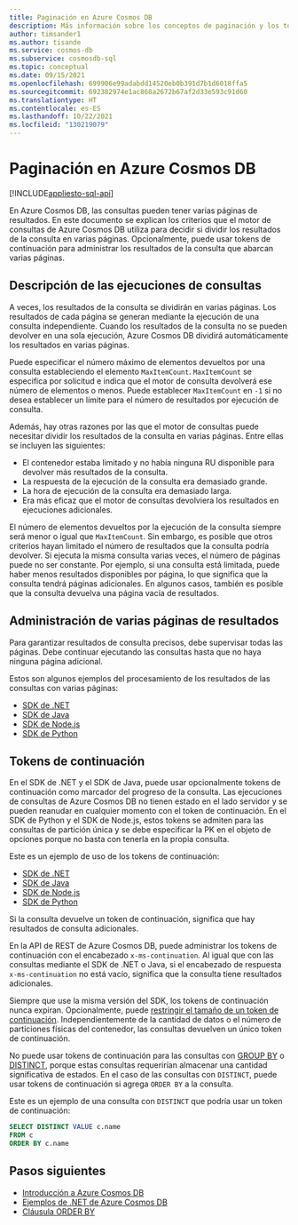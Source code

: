 ```yaml
---
title: Paginación en Azure Cosmos DB
description: Más información sobre los conceptos de paginación y los tokens de continuación
author: timsander1
ms.author: tisande
ms.service: cosmos-db
ms.subservice: cosmosdb-sql
ms.topic: conceptual
ms.date: 09/15/2021
ms.openlocfilehash: 699906e99adabdd14520eb0b391d7b1d6018ffa5
ms.sourcegitcommit: 692382974e1ac868a2672b67af2d33e593c91d60
ms.translationtype: HT
ms.contentlocale: es-ES
ms.lasthandoff: 10/22/2021
ms.locfileid: "130219079"
---
```

# <a name="pagination-in-azure-cosmos-db"></a>Paginación en Azure Cosmos DB
[!INCLUDE[appliesto-sql-api](../includes/appliesto-sql-api.md)]

En Azure Cosmos DB, las consultas pueden tener varias páginas de resultados. En este documento se explican los criterios que el motor de consultas de Azure Cosmos DB utiliza para decidir si dividir los resultados de la consulta en varias páginas. Opcionalmente, puede usar tokens de continuación para administrar los resultados de la consulta que abarcan varias páginas.

## <a name="understanding-query-executions"></a>Descripción de las ejecuciones de consultas

A veces, los resultados de la consulta se dividirán en varias páginas. Los resultados de cada página se generan mediante la ejecución de una consulta independiente. Cuando los resultados de la consulta no se pueden devolver en una sola ejecución, Azure Cosmos DB dividirá automáticamente los resultados en varias páginas.

Puede especificar el número máximo de elementos devueltos por una consulta estableciendo el elemento `MaxItemCount`. `MaxItemCount` se especifica por solicitud e indica que el motor de consulta devolverá ese número de elementos o menos. Puede establecer `MaxItemCount` en `-1` si no desea establecer un límite para el número de resultados por ejecución de consulta.

Además, hay otras razones por las que el motor de consultas puede necesitar dividir los resultados de la consulta en varias páginas. Entre ellas se incluyen las siguientes:

- El contenedor estaba limitado y no había ninguna RU disponible para devolver más resultados de la consulta.
- La respuesta de la ejecución de la consulta era demasiado grande.
- La hora de ejecución de la consulta era demasiado larga.
- Era más eficaz que el motor de consultas devolviera los resultados en ejecuciones adicionales.

El número de elementos devueltos por la ejecución de la consulta siempre será menor o igual que `MaxItemCount`. Sin embargo, es posible que otros criterios hayan limitado el número de resultados que la consulta podría devolver. Si ejecuta la misma consulta varias veces, el número de páginas puede no ser constante. Por ejemplo, si una consulta está limitada, puede haber menos resultados disponibles por página, lo que significa que la consulta tendrá páginas adicionales. En algunos casos, también es posible que la consulta devuelva una página vacía de resultados.

## <a name="handling-multiple-pages-of-results"></a>Administración de varias páginas de resultados

Para garantizar resultados de consulta precisos, debe supervisar todas las páginas. Debe continuar ejecutando las consultas hasta que no haya ninguna página adicional.

Estos son algunos ejemplos del procesamiento de los resultados de las consultas con varias páginas:

- [SDK de .NET](https://github.com/Azure/azure-cosmos-dotnet-v3/blob/master/Microsoft.Azure.Cosmos.Samples/Usage/Queries/Program.cs#L294)
- [SDK de Java](https://github.com/Azure-Samples/azure-cosmos-java-sql-api-samples/blob/main/src/main/java/com/azure/cosmos/examples/documentcrud/sync/DocumentCRUDQuickstart.java#L162-L176)
- [SDK de Node.js](https://github.com/Azure/azure-sdk-for-js/blob/83fcc44a23ad771128d6e0f49043656b3d1df990/sdk/cosmosdb/cosmos/samples/IndexManagement.ts#L128-L140)
- [SDK de Python](https://github.com/Azure/azure-sdk-for-python/blob/master/sdk/cosmos/azure-cosmos/samples/examples.py#L89)

## <a name="continuation-tokens"></a>Tokens de continuación

En el SDK de .NET y el SDK de Java, puede usar opcionalmente tokens de continuación como marcador del progreso de la consulta. Las ejecuciones de consultas de Azure Cosmos DB no tienen estado en el lado servidor y se pueden reanudar en cualquier momento con el token de continuación. En el SDK de Python y el SDK de Node.js, estos tokens se admiten para las consultas de partición única y se debe especificar la PK en el objeto de opciones porque no basta con tenerla en la propia consulta.

Este es un ejemplo de uso de los tokens de continuación:

- [SDK de .NET](https://github.com/Azure/azure-cosmos-dotnet-v3/blob/master/Microsoft.Azure.Cosmos.Samples/Usage/Queries/Program.cs#L230)
- [SDK de Java](https://github.com/Azure-Samples/azure-cosmos-java-sql-api-samples/blob/main/src/main/java/com/azure/cosmos/examples/queries/sync/QueriesQuickstart.java#L216)
- [SDK de Node.js](https://github.com/Azure/azure-sdk-for-js/blob/2186357a6e6a64b59915d0cf3cba845be4d115c4/sdk/cosmosdb/cosmos/samples/src/BulkUpdateWithSproc.ts#L16-L31)
- [SDK de Python](https://github.com/Azure/azure-sdk-for-python/blob/master/sdk/cosmos/azure-cosmos/test/test_query.py#L533)

Si la consulta devuelve un token de continuación, significa que hay resultados de consulta adicionales.

En la API de REST de Azure Cosmos DB, puede administrar los tokens de continuación con el encabezado `x-ms-continuation`. Al igual que con las consultas mediante el SDK de .NET o Java, si el encabezado de respuesta `x-ms-continuation` no está vacío, significa que la consulta tiene resultados adicionales.

Siempre que use la misma versión del SDK, los tokens de continuación nunca expiran. Opcionalmente, puede [restringir el tamaño de un token de continuación](/dotnet/api/microsoft.azure.documents.client.feedoptions.responsecontinuationtokenlimitinkb#Microsoft_Azure_Documents_Client_FeedOptions_ResponseContinuationTokenLimitInKb). Independientemente de la cantidad de datos o el número de particiones físicas del contenedor, las consultas devuelven un único token de continuación.

No puede usar tokens de continuación para las consultas con [GROUP BY](sql-query-group-by.md) o [DISTINCT](sql-query-keywords.md#distinct), porque estas consultas requerirían almacenar una cantidad significativa de estados. En el caso de las consultas con `DISTINCT`, puede usar tokens de continuación si agrega `ORDER BY` a la consulta.

Este es un ejemplo de una consulta con `DISTINCT` que podría usar un token de continuación:

```sql
SELECT DISTINCT VALUE c.name
FROM c
ORDER BY c.name
```

## <a name="next-steps"></a>Pasos siguientes

- [Introducción a Azure Cosmos DB](../introduction.md)
- [Ejemplos de .NET de Azure Cosmos DB](https://github.com/Azure/azure-cosmos-dotnet-v3)
- [Cláusula ORDER BY](sql-query-order-by.md)

